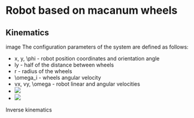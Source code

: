 # Robot based on macanum wheels
## Kinematics
image
The configuration parameters of the system are defined as follows:
- x, y, \phi - robot position coordinates and orientation angle
- ly - half of the distance between wheels
- r - radius of the wheels
- \omega_i - wheels angular velocity
- vx, vy, \omega - robot linear and angular velocities
- <img src="http://latex.codecogs.com/svg.latex?l=sqrt(l_x^2+l_y^2)">
- <img src="http://latex.codecogs.com/svg.latex?\alpha_1,_2=+-atan(l_x/l_y);\alpha_3_,_4=+-\pi-+atan(l_x/l_y)">

Inverse kinematics
